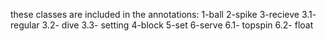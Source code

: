 these classes are included in the annotations:
1-ball
2-spike
3-recieve
3.1- regular
3.2- dive
3.3- setting
4-block
5-set
6-serve
6.1- topspin
6.2- float